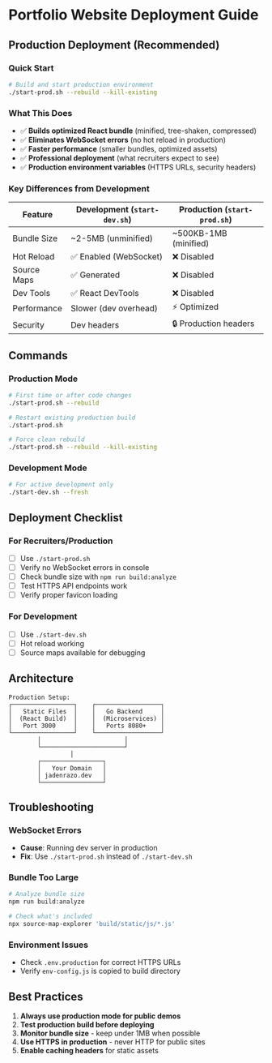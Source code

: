 # Portfolio Website Deployment Guide

## Production Deployment (Recommended)

### Quick Start
```bash
# Build and start production environment
./start-prod.sh --rebuild --kill-existing
```

### What This Does
- ✅ **Builds optimized React bundle** (minified, tree-shaken, compressed)
- ✅ **Eliminates WebSocket errors** (no hot reload in production)
- ✅ **Faster performance** (smaller bundles, optimized assets)
- ✅ **Professional deployment** (what recruiters expect to see)
- ✅ **Production environment variables** (HTTPS URLs, security headers)

### Key Differences from Development

| Feature | Development (`start-dev.sh`) | Production (`start-prod.sh`) |
|---------|------------------------------|------------------------------|
| Bundle Size | ~2-5MB (unminified) | ~500KB-1MB (minified) |
| Hot Reload | ✅ Enabled (WebSocket) | ❌ Disabled |
| Source Maps | ✅ Generated | ❌ Disabled |
| Dev Tools | ✅ React DevTools | ❌ Disabled |
| Performance | Slower (dev overhead) | ⚡ Optimized |
| Security | Dev headers | 🔒 Production headers |

## Commands

### Production Mode
```bash
# First time or after code changes
./start-prod.sh --rebuild

# Restart existing production build
./start-prod.sh

# Force clean rebuild
./start-prod.sh --rebuild --kill-existing
```

### Development Mode
```bash
# For active development only
./start-dev.sh --fresh
```

## Deployment Checklist

### For Recruiters/Production
- [ ] Use `./start-prod.sh`
- [ ] Verify no WebSocket errors in console
- [ ] Check bundle size with `npm run build:analyze`
- [ ] Test HTTPS API endpoints work
- [ ] Verify proper favicon loading

### For Development
- [ ] Use `./start-dev.sh` 
- [ ] Hot reload working
- [ ] Source maps available for debugging

## Architecture

```
Production Setup:
┌─────────────────┐    ┌──────────────────┐
│   Static Files  │    │   Go Backend     │
│  (React Build)  │    │  (Microservices) │
│   Port 3000     │    │   Ports 8080+    │
└─────────────────┘    └──────────────────┘
        │                       │
        └───────────────────────┘
                 │
        ┌─────────────────┐
        │   Your Domain   │
        │ jadenrazo.dev   │
        └─────────────────┘
```

## Troubleshooting

### WebSocket Errors
- **Cause**: Running dev server in production
- **Fix**: Use `./start-prod.sh` instead of `./start-dev.sh`

### Bundle Too Large
```bash
# Analyze bundle size
npm run build:analyze

# Check what's included
npx source-map-explorer 'build/static/js/*.js'
```

### Environment Issues
- Check `.env.production` for correct HTTPS URLs
- Verify `env-config.js` is copied to build directory

## Best Practices

1. **Always use production mode for public demos**
2. **Test production build before deploying**
3. **Monitor bundle size** - keep under 1MB when possible
4. **Use HTTPS in production** - never HTTP for public sites
5. **Enable caching headers** for static assets